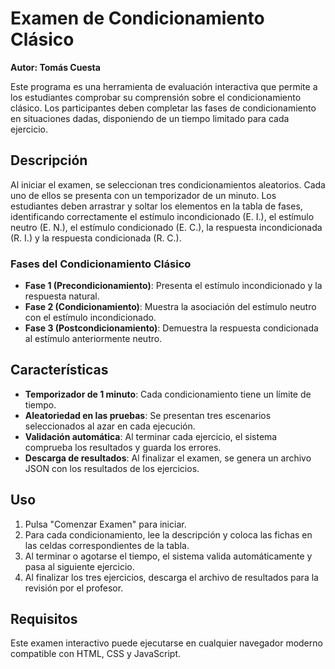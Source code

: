 # Examen de Condicionamiento Clásico  
**Autor: Tomás Cuesta**

Este programa es una herramienta de evaluación interactiva que permite a los estudiantes comprobar su comprensión sobre el condicionamiento clásico. Los participantes deben completar las fases de condicionamiento en situaciones dadas, disponiendo de un tiempo limitado para cada ejercicio.

## Descripción

Al iniciar el examen, se seleccionan tres condicionamientos aleatorios. Cada uno de ellos se presenta con un temporizador de un minuto. Los estudiantes deben arrastrar y soltar los elementos en la tabla de fases, identificando correctamente el estímulo incondicionado (E. I.), el estímulo neutro (E. N.), el estímulo condicionado (E. C.), la respuesta incondicionada (R. I.) y la respuesta condicionada (R. C.).

### Fases del Condicionamiento Clásico

- **Fase 1 (Precondicionamiento)**: Presenta el estímulo incondicionado y la respuesta natural.
- **Fase 2 (Condicionamiento)**: Muestra la asociación del estímulo neutro con el estímulo incondicionado.
- **Fase 3 (Postcondicionamiento)**: Demuestra la respuesta condicionada al estímulo anteriormente neutro.

## Características

- **Temporizador de 1 minuto**: Cada condicionamiento tiene un límite de tiempo.
- **Aleatoriedad en las pruebas**: Se presentan tres escenarios seleccionados al azar en cada ejecución.
- **Validación automática**: Al terminar cada ejercicio, el sistema comprueba los resultados y guarda los errores.
- **Descarga de resultados**: Al finalizar el examen, se genera un archivo JSON con los resultados de los ejercicios.

## Uso

1. Pulsa "Comenzar Examen" para iniciar.
2. Para cada condicionamiento, lee la descripción y coloca las fichas en las celdas correspondientes de la tabla.
3. Al terminar o agotarse el tiempo, el sistema valida automáticamente y pasa al siguiente ejercicio.
4. Al finalizar los tres ejercicios, descarga el archivo de resultados para la revisión por el profesor.

## Requisitos

Este examen interactivo puede ejecutarse en cualquier navegador moderno compatible con HTML, CSS y JavaScript.
